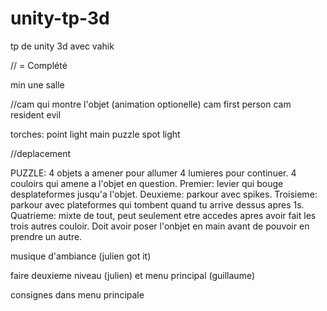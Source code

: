 # unity-tp-3d
tp de unity 3d avec vahik

// = Complété

min une salle

//cam qui montre l'objet (animation optionelle)
cam first person
cam resident evil

torches: point light
main puzzle spot light

//deplacement

PUZZLE: 4 objets a amener pour allumer 4 lumieres pour continuer. 4 couloirs qui amene a l'objet en question. Premier: levier qui bouge desplateformes jusqu'a l'objet. Deuxieme: parkour avec spikes. Troisieme: parkour avec plateformes qui tombent quand tu arrive dessus apres 1s. Quatrieme: mixte de tout, peut seulement etre accedes apres avoir fait les trois autres couloir. Doit avoir poser l'onbjet en main avant de pouvoir en prendre un autre.

musique d'ambiance (julien got it)

faire deuxieme niveau (julien) et menu principal (guillaume)

consignes dans menu principale
